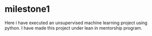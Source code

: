 # milestone1
Here i have executed an unsupervised machine learning project using python. I have made this project under lean in mentorship program. 
